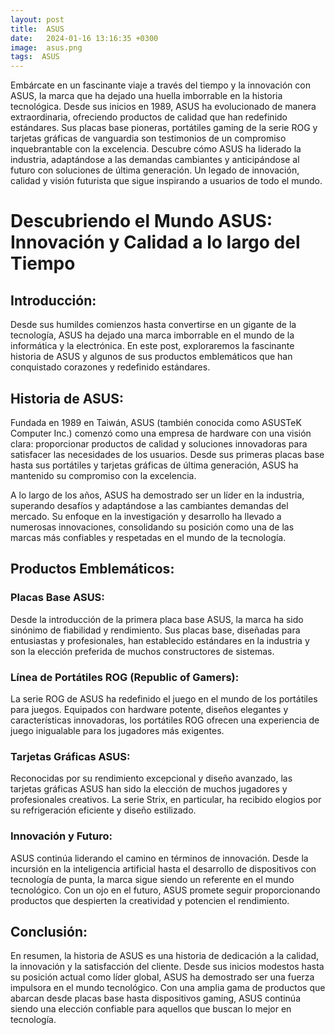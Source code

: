 ```yaml
---
layout: post
title:  ASUS
date:   2024-01-16 13:16:35 +0300
image:  asus.png
tags:  ASUS 
---
```


Embárcate en un fascinante viaje a través del tiempo y la innovación con ASUS, la marca que ha dejado una huella imborrable en la historia tecnológica. Desde sus inicios en 1989, ASUS ha evolucionado de manera extraordinaria, ofreciendo productos de calidad que han redefinido estándares. Sus placas base pioneras, portátiles gaming de la serie ROG y tarjetas gráficas de vanguardia son testimonios de un compromiso inquebrantable con la excelencia. Descubre cómo ASUS ha liderado la industria, adaptándose a las demandas cambiantes y anticipándose al futuro con soluciones de última generación. Un legado de innovación, calidad y visión futurista que sigue inspirando a usuarios de todo el mundo.

# Descubriendo el Mundo ASUS: Innovación y Calidad a lo largo del Tiempo

## Introducción:

Desde sus humildes comienzos hasta convertirse en un gigante de la tecnología, ASUS ha dejado una marca imborrable en el mundo de la informática y la electrónica. En este post, exploraremos la fascinante historia de ASUS y algunos de sus productos emblemáticos que han conquistado corazones y redefinido estándares.

## Historia de ASUS:

Fundada en 1989 en Taiwán, ASUS (también conocida como ASUSTeK Computer Inc.) comenzó como una empresa de hardware con una visión clara: proporcionar productos de calidad y soluciones innovadoras para satisfacer las necesidades de los usuarios. Desde sus primeras placas base hasta sus portátiles y tarjetas gráficas de última generación, ASUS ha mantenido su compromiso con la excelencia.

A lo largo de los años, ASUS ha demostrado ser un líder en la industria, superando desafíos y adaptándose a las cambiantes demandas del mercado. Su enfoque en la investigación y desarrollo ha llevado a numerosas innovaciones, consolidando su posición como una de las marcas más confiables y respetadas en el mundo de la tecnología.

## Productos Emblemáticos:

### Placas Base ASUS:
Desde la introducción de la primera placa base ASUS, la marca ha sido sinónimo de fiabilidad y rendimiento. Sus placas base, diseñadas para entusiastas y profesionales, han establecido estándares en la industria y son la elección preferida de muchos constructores de sistemas.

### Línea de Portátiles ROG (Republic of Gamers):
La serie ROG de ASUS ha redefinido el juego en el mundo de los portátiles para juegos. Equipados con hardware potente, diseños elegantes y características innovadoras, los portátiles ROG ofrecen una experiencia de juego inigualable para los jugadores más exigentes.

### Tarjetas Gráficas ASUS:
Reconocidas por su rendimiento excepcional y diseño avanzado, las tarjetas gráficas ASUS han sido la elección de muchos jugadores y profesionales creativos. La serie Strix, en particular, ha recibido elogios por su refrigeración eficiente y diseño estilizado.

### Innovación y Futuro:

ASUS continúa liderando el camino en términos de innovación. Desde la incursión en la inteligencia artificial hasta el desarrollo de dispositivos con tecnología de punta, la marca sigue siendo un referente en el mundo tecnológico. Con un ojo en el futuro, ASUS promete seguir proporcionando productos que despierten la creatividad y potencien el rendimiento.

## Conclusión:

En resumen, la historia de ASUS es una historia de dedicación a la calidad, la innovación y la satisfacción del cliente. Desde sus inicios modestos hasta su posición actual como líder global, ASUS ha demostrado ser una fuerza impulsora en el mundo tecnológico. Con una amplia gama de productos que abarcan desde placas base hasta dispositivos gaming, ASUS continúa siendo una elección confiable para aquellos que buscan lo mejor en tecnología.